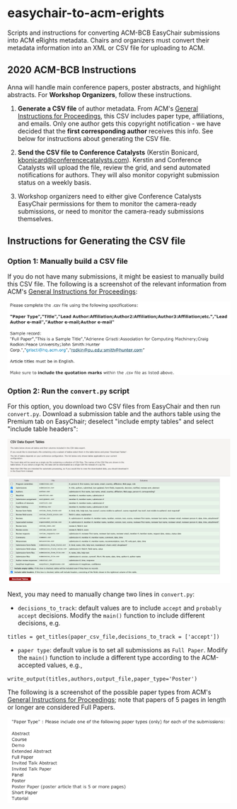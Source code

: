 # easychair-to-acm-erights

Scripts and instructions for converting ACM-BCB EasyChair submissions into ACM eRights metadata.  Chairs and organizers must convert their metadata information into an XML or CSV file for uploading to ACM.  

## 2020 ACM-BCB Instructions

Anna will handle main conference papers, poster abstracts, and highlight abstracts.  For **Workshop Organizers**, follow these instructions.

1. **Generate a CSV file** of author metadata.  From ACM's [General Instructions for Proceedings](https://www.acm.org/publications/gi-proceedings), this CSV includes paper type, affiliations, and emails.  Only one author gets this copyright notification - we have decided that the **first corresponding author** receives this info. See below for instructions about generating the CSV file.

2. **Send the CSV file to Conference Catalysts** (Kerstin Bonicard, kbonicard@conferencecatalysts.com). Kerstin and Conference Catalysts will upload the file, review the grid, and send automated notifications for authors.  They will also monitor copyright submission status on a weekly basis.

3. Workshop organizers need to either give Conference Catalysts EasyChair permissions for them to monitor the camera-ready submissions, or need to monitor the camera-ready submissions themselves.  

## Instructions for Generating the CSV file

### Option 1: Manually build a CSV file

If you do not have many submissions, it might be easiest to manually build this CSV file. The following is a screenshot of the relevant information from ACM's [General Instructions for Proceedings](https://www.acm.org/publications/gi-proceedings):

![CSV instruction screen shot](../csv-formatting.png)

### Option 2: Run the `convert.py` script

For this option, you download two CSV files from EasyChair and then run `convert.py`.  Download a submission table and the authors table using the Premium tab on EasyChair; deselect "include empty tables" and select "include table headers":

![Downloading screen shot](../downloading.png)

Next, you may need to manually change two lines in `convert.py`:

- `decisions_to_track`: default values are to include `accept` and `probably accept` decisions. Modify the `main()` function to include different decisions, e.g.

```
titles = get_titles(paper_csv_file,decisions_to_track = ['accept'])
```

- `paper type`: default value is to set all submissions as `Full Paper`. Modify the `main()` function to include a different type according to the ACM-accepted values, e.g.,

```
write_output(titles,authors,output_file,paper_type='Poster')
```
The following is a screenshot of the possible paper types from ACM's [General Instructions for Proceedings](https://www.acm.org/publications/gi-proceedings); note that papers of 5 pages in length or longer are considered Full Papers.

![paper types](../paper-types.png)
